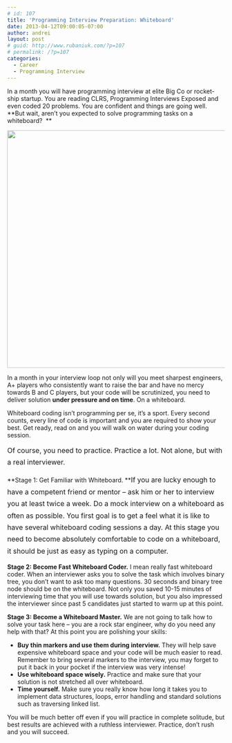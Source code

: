 ```yaml
---
# id: 107
title: 'Programming Interview Preparation: Whiteboard'
date: 2013-04-12T09:00:05-07:00
author: andrei
layout: post
# guid: http://www.rubaniuk.com/?p=107
# permalink: /?p=107
categories:
  - Career
  - Programming Interview
---
```

In a month you will have programming interview at elite Big Co or rocket-ship startup. You are reading CLRS, Programming Interviews Exposed and even coded 20 problems. You are confident and things are going well. **But wait, aren&#8217;t you expected to solve programming tasks on a whiteboard?  **

<img loading="lazy" class="aligncenter" alt="" src="http://baert.ulyssis.be/wp-content/uploads/2010/11/whiteboards2.jpg" width="750" height="550" /> 

In a month in your interview loop not only will you meet sharpest engineers, A+ players who consistently want to raise the bar and have no mercy towards B and C players, but your code will be scrutinized, you need to deliver solution **under pressure and on time**. On a whiteboard.

Whiteboard coding isn&#8217;t programming per se, it&#8217;s a sport. Every second counts, every line of code is important and you are required to show your best. Get ready, read on and you will walk on water during your coding session.

<span style="line-height: 1.714285714; font-size: 1rem;">Of course, you need to practice. Practice a lot. Not alone, but with a real interviewer.</span>

**Stage 1: Get Familiar with Whiteboard. **<span style="line-height: 1.714285714; font-size: 1rem;">If you are lucky enough to have a competent friend or mentor &#8211; ask him or her to interview you at least twice a week. Do a mock interview on a whiteboard as often as possible. You first goal is to get a feel what it is like to have several whiteboard coding sessions a day. At this stage you need to become absolutely comfortable to code on a whiteboard, it should be just as easy as typing on a computer.</span>

**Stage 2: Become Fast Whiteboard Coder.** I mean really fast whiteboard coder. When an interviewer asks you to solve the task which involves binary tree, you don&#8217;t want to ask too many questions. 30 seconds and binary tree node should be on the whiteboard. Not only you saved 10-15 minutes of interviewing time that you will use towards solution, but you also impressed the interviewer since past 5 candidates just started to warm up at this point.

**Stage 3: Become a Whiteboard Master.** We are not going to talk how to solve your task here &#8211; you are a rock star engineer, why do you need any help with that? At this point you are polishing your skills:

  * <span style="line-height: 14px;"><strong>Buy thin markers and use them during interview.</strong> They will help save expensive whiteboard space and your code will be much easier to read. Remember to bring several markers to the interview, you may forget to put it back in your pocket if the interview was very intense!</span>
  * **Use whiteboard space wisely.** Practice and make sure that your solution is not stretched all over whiteboard.
  * **Time yourself.** Make sure you really know how long it takes you to implement data structures, loops, error handling and standard solutions such as traversing linked list.

You will be much better off even if you will practice in complete solitude, but best results are achieved with a ruthless interviewer. Practice, don&#8217;t rush and you will succeed.